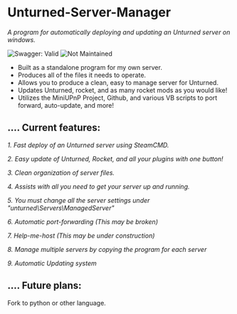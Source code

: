 # Unturned-Server-Manager
*A program for automatically deploying and updating an Unturned server on windows.*

![Swagger: Valid](https://img.shields.io/swagger/valid/3.0?specUrl=https%3A%2F%2Fraw.githubusercontent.com%2FOAI%2FOpenAPI-Specification%2Fmaster%2Fexamples%2Fv2.0%2Fjson%2Fpetstore-expanded.json)
![Not Maintained](https://img.shields.io/maintenance/no/2020)

- Built as a standalone program for my own server.
- Produces all of the files it needs to operate.
- Allows you to produce a clean, easy to manage server for Unturned.
- Updates Unturned, rocket, and as many rocket mods as you would like!
- Utilizes the MiniUPnP Project, Github, and various VB scripts to port forward, auto-update, and more!


## .... Current features:

*1. Fast deploy of an Unturned server using SteamCMD.*

*2. Easy update of Unturned, Rocket, and all your plugins with one button!*

*3. Clean organization of server files.*

*4. Assists with all you need to get your server up and running.*

*5. You must change all the server settings under "unturned\Servers\ManagedServer"*

*6. Automatic port-forwarding (This may be broken)*

*7. Help-me-host (This may be under construction)*

*8. Manage multiple servers by copying the program for each server*

*9. Automatic Updating system*

## .... Future plans:

Fork to python or other language.
